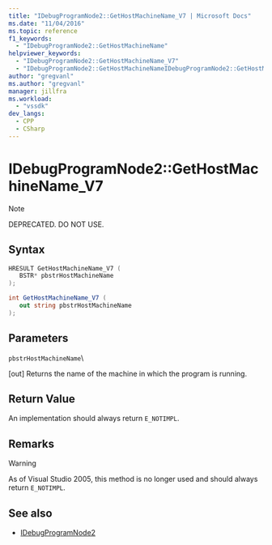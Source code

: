 ```yaml
---
title: "IDebugProgramNode2::GetHostMachineName_V7 | Microsoft Docs"
ms.date: "11/04/2016"
ms.topic: reference
f1_keywords:
  - "IDebugProgramNode2::GetHostMachineName"
helpviewer_keywords:
  - "IDebugProgramNode2::GetHostMachineName_V7"
  - "IDebugProgramNode2::GetHostMachineNameIDebugProgramNode2::GetHostMachineName"
author: "gregvanl"
ms.author: "gregvanl"
manager: jillfra
ms.workload:
  - "vssdk"
dev_langs:
  - CPP
  - CSharp
---
```

# IDebugProgramNode2::GetHostMachineName_V7

> [!Note]
> DEPRECATED. DO NOT USE.

## Syntax

```cpp
HRESULT GetHostMachineName_V7 (
   BSTR* pbstrHostMachineName
);
```

```csharp
int GetHostMachineName_V7 (
   out string pbstrHostMachineName
);
```

## Parameters

`pbstrHostMachineName`\

 [out] Returns the name of the machine in which the program is running.

## Return Value

An implementation should always return `E_NOTIMPL`.

## Remarks

> [!WARNING]
> As of Visual Studio 2005, this method is no longer used and should always return `E_NOTIMPL`.

## See also

- [IDebugProgramNode2](../../../extensibility/debugger/reference/idebugprogramnode2.md)